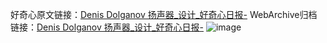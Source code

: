 好奇心原文链接：[Denis Dolganov 扬声器_设计_好奇心日报-](https://www.qdaily.com/articles/9605.html)
WebArchive归档链接：[Denis Dolganov 扬声器_设计_好奇心日报-](http://web.archive.org/web/20190623154607/https://www.qdaily.com/articles/9605.html)
![image](http://ww3.sinaimg.cn/large/007d5XDply1g3vfxexbjrj30u03ditp8)